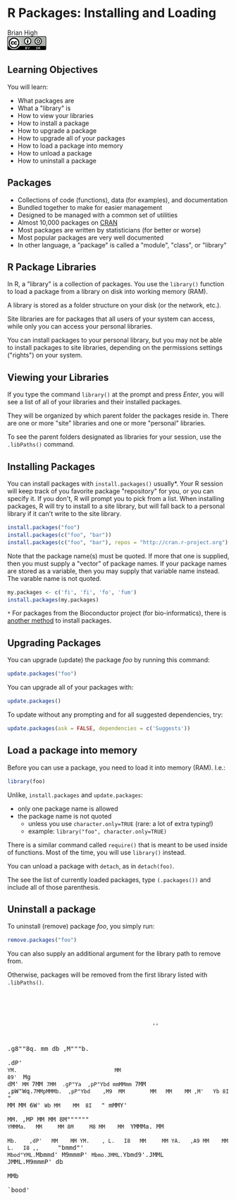 # R Packages: Installing and Loading
Brian High  
![CC BY-SA 4.0](../images/cc_by-sa_4.png)  



## Learning Objectives

You will learn:

* What packages are
* What a "library" is
* How to view your libraries
* How to install a package
* How to upgrade a package
* How to upgrade all of your packages
* How to load a package into memory
* How to unload a package
* How to uninstall a package

## Packages

* Collections of code (functions), data (for examples), and documentation
* Bundled together to make for easier management
* Designed to be managed with a common set of utilities
* Almost 10,000 packages on [CRAN](https://cran.r-project.org/web/packages/)
* Most packages are written by statisticians (for better or worse)
* Most popular packages are very well documented
* In other language, a "package" is called a "module", "class", or "library"

## R Package Libraries

In R, a "library" is a collection of packages. You use the `library()`
function to load a package from a library on disk into working memory (RAM).

A library is stored as a folder structure on your disk (or the network, etc.).

Site libraries are for packages that all users of your system can access, while
only you can access your personal libraries.

You can install packages to your personal library, but you may not be able to
install packages to site libraries, depending on the permissions settings 
("rights") on your system.

## Viewing your Libraries

If you type the command `library()` at the prompt and press *Enter*, you will
see a list of all of your libraries and their installed packages.

They will be organized by which parent folder the packages reside in. There 
are one or more "site" libraries and one or more "personal" libraries.

To see the parent folders designated as libraries for your session, use the 
`.libPaths()` command.

## Installing Packages

You can install packages with `install.packages()` usually*. Your R session will
keep track of you favorite package "repository" for you, or you can specify it.
If you don't, R will prompt you to pick from a list. When installing packages, 
R will try to install to a site library, but will fall back to a personal
library if it can't write to the site library.


```r
install.packages("foo")
install.packages(c("foo", "bar"))
install.packages(c("foo", "bar"), repos = "http://cran.r-project.org")
```

Note that the package name(s) must be quoted. If more that one is supplied, then
you must supply a "vector" of package names. If your package names are stored 
as a variable, then you may supply that variable name instead. The varable name 
is not quoted.


```r
my.packages <- c('fi', 'fi', 'fo', 'fum')
install.packages(my.packages)
```

`*` For packages from the Bioconductor project (for bio-informatics), there is 
[another method](https://www.bioconductor.org/install/) to install packages. 

## Upgrading Packages

You can upgrade (update) the package *foo* by running this command:


```r
update.packages("foo")
```

You can upgrade all of your packages with:


```r
update.packages()
```

To update without any prompting and for all suggested dependencies, try:


```r
update.packages(ask = FALSE, dependencies = c('Suggests'))
```

## Load a package into memory

Before you can use a package, you need to load it into memory (RAM). I.e.:


```r
library(foo)
```

Unlike, `install.packages` and `update.packages`:

* only one package name is allowed
* the package name is not quoted
    - unless you use `character.only=TRUE` (rare: a lot of extra typing!)
    - example: `library("foo", character.only=TRUE)`

There is a similar command called `require()` that is meant to be used inside
of functions. Most of the time, you will use `library()` instead.

You can unload a package with `detach`, as in `detach(foo)`.

The see the list of currently loaded packages, type `(.packages())` and include
all of those parenthesis.

## Uninstall a package

To uninstall (remove) package *foo*, you simply run:


```r
remove.packages("foo")
```

You can also supply an additional argument for the library path to remove from.

Otherwise, packages will be removed from the first library listed with `.libPaths()`.

## 

<span style="color:purple;background-color:gold"><pre>
                                                                                        
                                                  ,,                                    
  .g8""8q.                                 mm     db                           ,M"""b.  
.dP'    `YM.                               MM                                  89'  `Mg 
dM'      `MM `7MM  `7MM  .gP"Ya  ,pP"Ybd mmMMmm `7MM  ,pW"Wq.`7MMpMMMb.  ,pP"Ybd    ,M9 
MM        MM   MM    MM ,M'   Yb 8I   `"   MM     MM 6W'   `Wb MM    MM  8I   `" mMMY'  
MM.      ,MP   MM    MM 8M"""""" `YMMMa.   MM     MM 8M     M8 MM    MM  `YMMMa. MM     
`Mb.    ,dP'   MM    MM YM.    , L.   I8   MM     MM YA.   ,A9 MM    MM  L.   I8 ,,     
  `"bmmd"'     `Mbod"YML.`Mbmmd' M9mmmP'   `Mbmo.JMML.`Ybmd9'.JMML  JMML.M9mmmP' db     
      MMb                                                                               
       `bood'
</pre></span>
